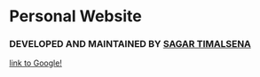<h1> Personal Website </h1>


### DEVELOPED AND MAINTAINED BY [SAGAR TIMALSENA](www.timalsenasagar.com.np) 
[link to Google!](http://google.com)
